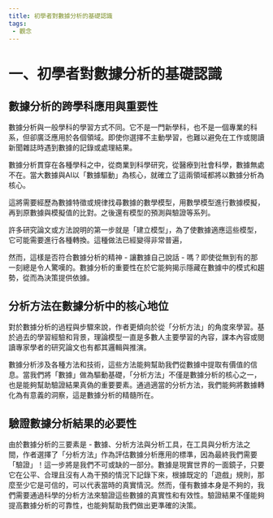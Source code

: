 ```yaml
---
title: 初學者對數據分析的基礎認識
tags: 
 - 觀念
---
```


# 一、初學者對數據分析的基礎認識

## 數據分析的跨學科應用與重要性

數據分析與一般學科的學習方式不同。它不是一門新學科，也不是一個專業的科系，但卻廣泛應用於各個領域。即使你選擇不主動學習，也難以避免在工作或閱讀新聞雜誌時遇到數據的記錄或處理結果。

數據分析貫穿在各種學科之中，從商業到科學研究，從醫療到社會科學，數據無處不在。當大數據與AI以「數據驅動」為核心，就確立了這兩領域都將以數據分析為核心。

這將需要經歷為數據特徵或規律找尋數據的數學模型，用數學模型進行數據模擬，再到原數據與模擬值的比對。之後還有模型的預測與驗證等系列。

許多研究論文或方法說明的第一步就是「建立模型」，為了使數據適應這些模型，它可能需要進行各種轉換。這種做法已經變得非常普遍，

然而，這樣是否符合數據分析的精神 - 讓數據自己說話 - 嗎？即使從無到有的那一刻總是令人驚嘆的。數據分析的重要性在於它能夠揭示隱藏在數據中的模式和趨勢，從而為決策提供依據。

## 分析方法在數據分析中的核心地位

對於數據分析的過程與步驟來說，作者更傾向於從「分析方法」的角度來學習。基於過去的學習經驗和背景，理論模型一直是多數人主要學習的內容，課本內容或閱讀專家學者的研究論文也有都其邏輯與推演。

數據分析涉及各種方法和技術，這些方法能夠幫助我們從數據中提取有價值的信息。當我們將「數據」做為驅動基礎，「分析方法」不僅是數據分析的核心之一，也是能夠幫助驗證結果真偽的重要要素。通過適當的分析方法，我們能夠將數據轉化為有意義的洞察，這是數據分析的精髓所在。

## 驗證數據分析結果的必要性


由於數據分析的三要素是 -  數據、分析方法與分析工具，在工具與分析方法之間，作者選擇了「分析方法」作為評估數據分析應用的標準，因為最終我們需要「驗證」！這一步將是我們不可或缺的一部分。數據是現實世界的一面鏡子，只要它在公平、合理且沒有人為干預的情況下記錄下來，根據既定的「遊戲」規則，那麼至少它是可信的，可以代表當時的真實情況。然而，僅有數據本身是不夠的，我們需要通過科學的分析方法來驗證這些數據的真實性和有效性。驗證結果不僅能夠提高數據分析的可靠性，也能夠幫助我們做出更準確的決策。

